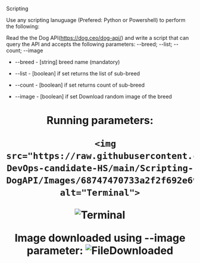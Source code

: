 Scripting

Use any scripting lanuguage (Prefered: Python or Powershell) to perform the following:

Read the the Dog API(https://dog.ceo/dog-api/) and write a script that can query the API and accepts the following parameters: --breed; --list; --count; --image

- --breed - [string] breed name (mandatory)

 - --list - [boolean] if set returns the list of sub-breed

 - --count - [boolean] if set returns count of sub-breed

 - --image - [boolean] if set Download random image of the breed



<h1 align="center" Example: </h1>
Running parameters:

      <img src="https://raw.githubusercontent.com/DorBitton/888-DevOps-candidate-HS/main/Scripting-DogAPI/Images/68747470733a2f2f692e6962622e636f2f344b434c347a592f53637265656e73686f742d66726f6d2d323032332d30312d32312d32322d32392d35392e706e67.png" alt="Terminal">

   
   <img src="https://i.ibb.co/4KCL4zY/Screenshot-from-2023-01-21-22-29-59.png" alt="Terminal">
   
Image downloaded using --image parameter:
   <img src="https://i.ibb.co/F3krG02/Screenshot-from-2023-01-19-00-15-04.png" alt="FileDownloaded">

